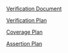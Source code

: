 [Verification Document]()

[Verification Plan](https://docs.google.com/spreadsheets/d/15Z9JaMZh-Bf9IXPLmNahtPXq706ppAoGHLc4TVW72do/edit?gid=0#gid=0)

[Coverage Plan](https://docs.google.com/spreadsheets/d/1XUItaZUTD1RWk728haHHQcFJ_pkZ0oNepC9KkxqDItQ/edit?gid=0#gid=0)

[Assertion Plan](https://docs.google.com/spreadsheets/d/1wWL-BhuvrPw4u20qTz3b0iLry_9-F7VzPP5NVmCrddM/edit?gid=0#gid=0)
